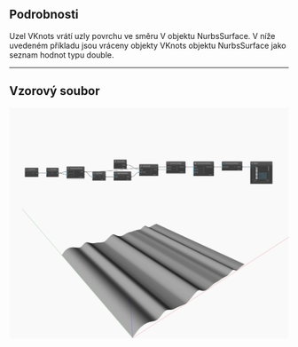 ## Podrobnosti
Uzel VKnots vrátí uzly povrchu ve směru V objektu NurbsSurface. V níže uvedeném příkladu jsou vráceny objekty VKnots objektu NurbsSurface jako seznam hodnot typu double.
___
## Vzorový soubor

![VKnots](./Autodesk.DesignScript.Geometry.NurbsSurface.VKnots_img.jpg)

